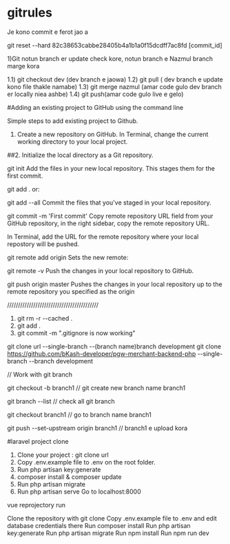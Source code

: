 # gitrules

Je kono commit e ferot jao a

git reset --hard 82c38653cabbe28405b4a1b1a0f15dcdff7ac8fd  [commit_id]

1)Git notun branch er update check kore, notun branch e Nazmul branch marge kora

1.1) git checkout dev (dev branch e jaowa)
1.2) git pull ( dev branch e update kono file thakle namabe)
1.3) git merge nazmul (amar code gulo dev branch er locally niea ashbe)
1.4) git push(amar code gulo live e gelo)


#Adding an existing project to GitHub using the command line

Simple steps to add existing project to Github.

1. Create a new repository on GitHub.
In Terminal, change the current working directory to your local project.

##2. Initialize the local directory as a Git repository.

git init
Add the files in your new local repository. This stages them for the first commit.

git add .
or:

git add --all
Commit the files that you've staged in your local repository.

git commit -m 'First commit'
Copy remote repository URL field from your GitHub repository, in the right sidebar, copy the remote repository URL.

In Terminal, add the URL for the remote repository where your local repostory will be pushed.

git remote add origin <remote repository URL>
Sets the new remote:

git remote -v
Push the changes in your local repository to GitHub.

git push origin master
Pushes the changes in your local repository up to the remote repository you specified as the origin

//////////////////////////////////////////
  
1) git rm -r --cached .
2) git add .
3) git commit -m ".gitignore is now working"

git clone url --single-branch --(branch name)branch development 
git clone https://github.com/bKash-developer/pgw-merchant-backend-php --single-branch --branch development 

  
// Work with git branch
  
git checkout -b branch1  // git create new branch name branch1
  
git branch --list // check all git branch 
  
git checkout branch1 // go to branch name branch1

git push --set-upstream origin branch1 // branch1 e upload kora 
  
#laravel project clone

1) Clone your project : git clone url
2) Copy .env.example file to .env on the root folder. 
3) Run php artisan key:generate
4) composer install & composer update
4) Run php artisan migrate
5) Run php artisan serve
Go to localhost:8000


vue reprojectory run

Clone the repository with git clone
Copy .env.example file to .env and edit database credentials there
Run composer install
Run php artisan key:generate
Run php artisan migrate
Run npm install
Run npm run dev


